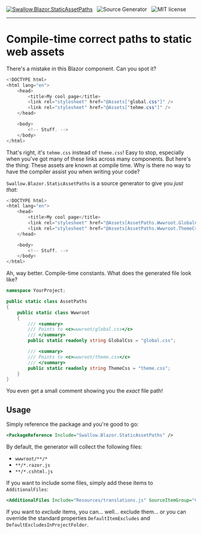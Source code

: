 [![Swallow.Blazor.StaticAssetPaths](https://img.shields.io/nuget/v/Swallow.Blazor.StaticAssetPaths?style=for-the-badge&logo=nuget)](https://www.nuget.org/packages/Swallow.Blazor.StaticAssetPaths/)
&nbsp;
![Source Generator](https://img.shields.io/badge/c%23-source%20generator-blue?style=for-the-badge)
&nbsp;
![MIT license](https://img.shields.io/badge/license-mit-brightgreen?style=for-the-badge)

---

# Compile-time correct paths to static web assets

There's a mistake in this Blazor component. Can you spot it?

```csharp
<!DOCTYPE html>
<html lang="en">
    <head>
        <title>My cool page</title>
        <link rel="stylesheet" href="@Assets["global.css"]" />
        <link rel="stylesheet" href="@Assets["tehme.css"]" />
    </head>

    <body>
        <!-- Stuff. -->
    </body>
</html>
```

That's right, it's `tehme.css` instead of `theme.css`! Easy to stop, especially
when you've got many of these links across many components. But here's the
thing: These assets are known at compile time. Why is there no way to
have the compiler assist you when writing your code?

`Swallow.Blazor.StaticAssetPaths` is a source generator to give you *just that*:

```csharp
<!DOCTYPE html>
<html lang="en">
    <head>
        <title>My cool page</title>
        <link rel="stylesheet" href="@Assets[AssetPaths.Wwwroot.GlobalCss]" />
        <link rel="stylesheet" href="@Assets[AssetPaths.Wwwroot.ThemeCss]" />
    </head>

    <body>
        <!-- Stuff. -->
    </body>
</html>
```

Ah, way better. Compile-time constants. What does the generated file look like?

```csharp
namespace YourProject;

public static class AssetPaths
{
    public static class Wwwroot
    {
        /// <summary>
        /// Points to <c>wwwroot/global.css</c>
        /// </summary>
        public static readonly string GlobalCss = "global.css";

        /// <summary>
        /// Points to <c>wwwroot/theme.css</c>
        /// </summary>
        public static readonly string ThemeCss = "theme.css";
    }
}
```

You even get a small comment showing you the *exact* file path!

## Usage

Simply reference the package and you're good to go:

```xml
<PackageReference Include="Swallow.Blazor.StaticAssetPaths" />
```

By default, the generator will collect the following files:

* `wwwroot/**/*`
* `**/*.razor.js`
* `**/*.cshtml.js`

If you want to include some files, simply add these items to `AdditionalFiles`:

```xml
<AdditionalFiles Include="Resources/translations.js" SourceItemGroup="Content" />
```

If you want to *exclude* items, you can... well... exclude them... or you can
override the standard properties `DefaultItemExcludes` and
`DefaultExcludesInProjectFolder`.
